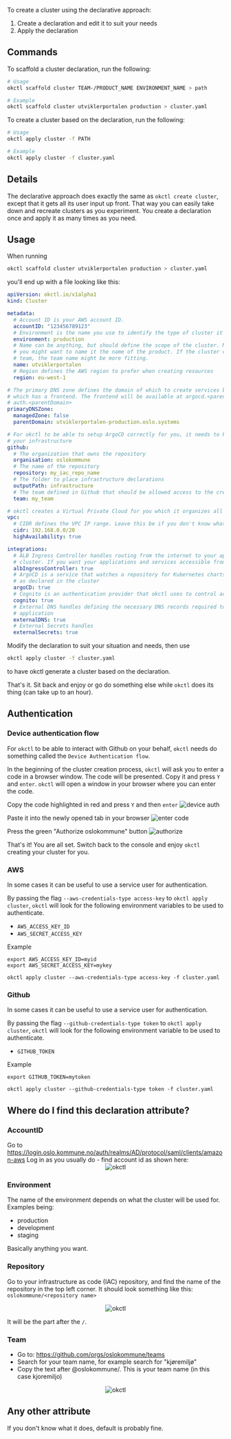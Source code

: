 To create a cluster using the declarative approach:

1. Create a declaration and edit it to suit your needs
2. Apply the declaration


## Commands

To scaffold a cluster declaration, run the following:

```bash
# Usage
okctl scaffold cluster TEAM-/PRODUCT_NAME ENVIRONMENT_NAME > path

# Example
okctl scaffold cluster utviklerportalen production > cluster.yaml
```

To create a cluster based on the declaration, run the following:

```bash
# Usage
okctl apply cluster -f PATH

# Example
okctl apply cluster -f cluster.yaml
```

## Details

The declarative approach does exactly the same as `okctl create cluster`, except that it gets all its user input up
front. That way you can easily take down and recreate clusters as you experiment. You create a declaration once and 
apply it as many times as you need.

## Usage

When running 

```bash
okctl scaffold cluster utviklerportalen production > cluster.yaml
``` 

you'll end up with a file looking like this:

```yaml
apiVersion: okctl.io/v1alpha1
kind: Cluster

metadata:
  # Account ID is your AWS account ID.
  accountID: "123456789123"
  # Environment is the name you use to identify the type of cluster it is. Common names are production, test, staging
  environment: production
  # Name can be anything, but should define the scope of the cluster. Meaning if the cluster is scoped to one product,
  # you might want to name it the name of the product. If the cluster contains all services and products owned by a
  # team, the team name might be more fitting.
  name: utviklerportalen
  # Region defines the AWS region to prefer when creating resources
  region: eu-west-1

# The primary DNS zone defines the domain of which to create services beneath. For example; okctl will setup ArgoCD
# which has a frontend. The frontend will be available at argocd.<parentDomain>. For Cognito it will be 
# auth.<parentDomain>
primaryDNSZone:
  managedZone: false
  parentDomain: utviklerportalen-production.oslo.systems

# For okctl to be able to setup ArgoCD correctly for you, it needs to know what repository on Github that will contain
# your infrastructure
github:
  # The organization that owns the repository
  organisation: oslokommune
  # The name of the repository
  repository: my_iac_repo_name
  # The folder to place infrastructure declarations
  outputPath: infrastructure
  # The team defined in Github that should be allowed access to the created resources
  team: my_team

# okctl creates a Virtual Private Cloud for you which it organizes all the intended resources that require networking.
vpc:
  # CIDR defines the VPC IP range. Leave this be if you don't know what it is/does
  cidr: 192.168.0.0/20
  highAvailability: true

integrations:
  # ALB Ingress Controller handles routing from the internet to your application running inside your okctl Kubernetes
  # cluster. If you want your applications and services accessible from the internet, this needs to be enabled
  albIngressController: true
  # ArgoCD is a service that watches a repository for Kubernetes charts and ensures the defined resources are running
  # as declared in the cluster
  argoCD: true
  # Cognito is an authentication provider that okctl uses to control access to different resources, like ArgoCD
  cognito: true
  # External DNS handles defining the necessary DNS records required to route traffic to your defined service or 
  # application
  externalDNS: true
  # External Secrets handles 
  externalSecrets: true
```

Modify the declaration to suit your situation and needs, then use

```bash
okctl apply cluster -f cluster.yaml
```

to have okctl generate a cluster based on the declaration.

That's it. Sit back and enjoy or go do something else while `okctl` does its thing (can take up to an hour).

## Authentication

### Device authentication flow

For `okctl` to be able to interact with Github on your behalf, `okctl` needs do something called the
`Device Authentication flow`. 

In the beginning of the cluster creation process, `okctl` will ask you to enter a code in
a browser window. The code will be presented. Copy it and press `Y` and `enter`. `okctl` will open a window in your 
browser where you can enter the code. 

Copy the code highlighted in red and press `Y` and then `enter`
![device auth](/img/device-auth.png)

Paste it into the newly opened tab in your browser
![enter code](/img/enter-code.png)

Press the green "Authorize oslokommune" button
![authorize](/img/authorize.png)

That's it! You are all set. Switch back to the console and enjoy `okctl` creating your cluster for you.

### AWS 

In some cases it can be useful to use a service user for authentication. 

By passing the flag `--aws-credentials-type access-key` to `okctl apply cluster`, `okctl` will look for the following
environment variables to be used to authenticate.
* `AWS_ACCESS_KEY_ID`
* `AWS_SECRET_ACCESS_KEY`

Example
```shell
export AWS_ACCESS_KEY_ID=myid
export AWS_SECRET_ACCESS_KEY=mykey

okctl apply cluster --aws-credentials-type access-key -f cluster.yaml
```

### Github

In some cases it can be useful to use a service user for authentication.

By passing the flag `--github-credentials-type token` to `okctl apply cluster`, `okctl` will look for the following
environment variable to be used to authenticate.
* `GITHUB_TOKEN`

Example
```shell
export GITHUB_TOKEN=mytoken

okctl apply cluster --github-credentials-type token -f cluster.yaml
```

## Where do I find this declaration attribute?

### AccountID

Go to https://login.oslo.kommune.no/auth/realms/AD/protocol/saml/clients/amazon-aws
Log in as you usually do - find account id as shown here:
<span style="display:block;text-align:center">![okctl](../img/aws-account-id.png)</span>

### Environment

The name of the environment depends on what the cluster will be used for. Examples being:
* production
* development
* staging

Basically anything you want.

### Repository

Go to your infrastructure as code (IAC) repository, and find the name of the repository in the top left corner. It
should look something like this: `oslokommune/<repository name>`

<span style="display:block;text-align:center">![okctl](../img/repository-name.png)</span>

It will be the part after the `/`.

### Team

* Go to: https://github.com/orgs/oslokommune/teams
* Search for your team name, for example search for "kjøremiljø"
* Copy the text after @oslokommune/<team>. This is your team name (in this case kjoremiljo)

<span style="display:block;text-align:center">![okctl](../img/team.png)</span>

## Any other attribute

If you don't know what it does, default is probably fine.
